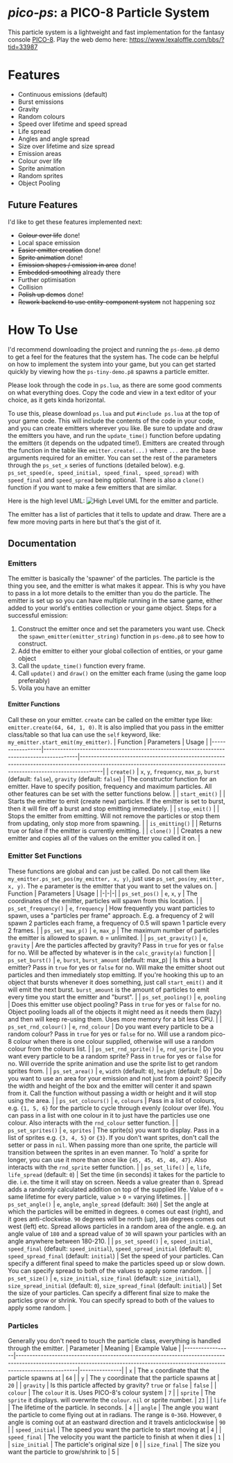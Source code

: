 # *pico-ps*: a PICO-8 Particle System

This particle system is a lightweight and fast implementation for the fantasy console [PICO-8](https://www.lexaloffle.com/pico-8.php).
Play the web demo here: https://www.lexaloffle.com/bbs/?tid=33987

# Features
 - Continuous emissions (default)
 - Burst emissions
 - Gravity
 - Random colours
 - Speed over lifetime and speed spread
 - Life spread
 - Angles and angle spread
 - Size over lifetime and size spread
 - Emission areas
 - Colour over life
 - Sprite animation
 - Random sprites
 - Object Pooling

## Future Features
I'd like to get these features implemented next:
- ~~Colour over life~~ done!
- Local space emission
- ~~Easier emitter creation~~ done!
- ~~Sprite animation~~ done!
- ~~Emission shapes / emission in area~~ done!
- ~~Embedded smoothing~~ already there
- Further optimisation
- Collision
- ~~Polish up demos~~ done!
- ~~Rework backend to use entity-component system~~ not happening soz

# How To Use
I'd recommend downloading the project and running the `ps-demo.p8` demo to get a feel for the features that the system has. The code can be helpful on how to implement the system into your game, but you can get started quickly by viewing how the `ps-tiny-demo.p8` spawns a particle emitter.

Please look through the code in `ps.lua`, as there are some good comments on what everything does. Copy the code and view in a text editor of your choice, as it gets kinda horizontal.

To use this, please download `ps.lua` and put `#include ps.lua` at the top of your game code. This will include the contents of the code in your code, and you can create emitters wherever you like. Be sure to update and draw the emitters you have, and run the `update_time()` function before updating the emitters (it depends on the udpated time!). Emitters are created through the function in the table like `emitter.create(...)` where `...` are the base arguments required for an emitter. You can set the rest of the parameters through the `ps_set_x` series of functions (detailed below). e.g. `ps_set_speed(e, speed_initial, speed_final, speed_spread)` with `speed_final` and `speed_spread` being optional. There is also a `clone()` function if you want to make a few emitters that are similar.

Here is the high level UML:
![High Level UML for the emitter and particle.](https://github.com/MaxwellDexter/pico-ps/blob/master/readme_images/high-level-uml.png)

The emitter has a list of particles that it tells to update and draw. There are a few more moving parts in here but that's the gist of it. 

## Documentation
### Emitters
The emitter is basically the 'spawner' of the particles. The particle is the thing you see, and the emitter is what makes it appear.
This is why you have to pass in a lot more details to the emitter than you do the particle.
The emitter is set up so you can have multiple running in the same game, either added to your world's entities collection or your game object.
Steps for a successful emission:
1. Construct the emitter once and set the parameters you want use. Check the `spawn_emitter(emitter_string)` function in `ps-demo.p8` to see how to construct.
2. Add the emitter to either your global collection of entities, or your game object
3. Call the `update_time()` function every frame.
4. Call `update()` and `draw()` on the emitter each frame (using the game loop preferably)
5. Voila you have an emitter

#### Emitter Functions
Call these on your emitter. `create` can be called on the emitter type like: `emitter.create(64, 64, 1, 0)`. It is also implied that you pass in the emitter class/table so that lua can use the `self` keyword, like: `my_emitter.start_emit(my_emitter)`.
| Function        | Parameters                                                                               | Usage                                                                                                                                                              |
|-----------------|------------------------------------------------------------------------------------------|--------------------------------------------------------------------------------------------------------------------------------------------------------------------|
| `create()`      | `x`, `y`, `frequency`, `max_p`, `burst` (default: `false`), `gravity` (default: `false`) | The constructor function for an emitter. Have to specify position, frequency and maximum particles. All other features can be set with the setter functions below. |
| `start_emit()`  |                                                                                          | Starts the emitter to emit (create new) particles. If the emitter is set to burst, then it will fire off a burst and stop emitting immediately.                    |
| `stop_emit()`   |                                                                                          | Stops the emitter from emitting. Will not remove the particles or stop them from updating, only stop more from spawning.                                           |
| `is_emitting()` |                                                                                          | Returns true or false if the emitter is currently emitting.                                                                                                        |
| `clone()`       |                                                                                          | Creates a new emitter and copies all of the values on the emitter you called it on.                                                                                |

### Emitter Set Functions
These functions are global and can just be called. Do not call them like `my_emitter.ps_set_pos(my_emitter, x, y)`, just use `ps_set_pos(my_emitter, x, y)`. The `e` parameter is the emitter that you want to set the values on.
| Function | Parameters | Usage |
|-|-|-|
| `ps_set_pos()` | `e`, `x`, `y` | The coordinates of the emitter, particles will spawn from this location. |
| `ps_set_frequency()` | `e`, `frequency` | How frequently you want particles to spawn, uses a "particles per frame" approach. E.g. a frequency of 2 will spawn 2 particles each frame, a frequency of 0.5 will spawn 1 particle every 2 frames. |
| `ps_set_max_p()` | `e`, `max_p` | The maximum number of particles the emitter is allowed to spawn. `0` = unlimited. |
| `ps_set_gravity()` | `e`, `gravity` | Are the particles affected by gravity? Pass in `true` for yes or `false` for no. Will be affected by whatever is in the `calc_gravity(a)` function |
| `ps_set_burst()` | `e`, `burst`, `burst_amount` (default: max_p) | Is this a burst emitter? Pass in `true` for yes or `false` for no. Will make the emitter shoot out particles and then immediately stop emitting. If you're hooking this up to an object that bursts whenever it does something, just call `start_emit()` and it will emit the next burst. `burst_amount` is the amount of particles to emit every time you start the emitter and "burst". |
| `ps_set_pooling()` | `e`, `pooling` | Does this emitter use object pooling? Pass in `true` for yes or `false` for no. Object pooling loads all of the objects it might need as it needs them (lazy) and then will keep re-using them. Uses more memory for a bit less CPU. |
| `ps_set_rnd_colour()` | `e`, `rnd_colour` | Do you want every particle to be a random colour? Pass in `true` for yes or `false` for no. Will use a random pico-8 colour when there is one colour supplied, otherwise will use a random colour from the colours list. |
| `ps_set_rnd_sprite()` | `e`, `rnd_sprite` | Do you want every particle to be a random sprite? Pass in `true` for yes or `false` for no. Will override the sprite animation and use the sprite list to get random sprites from. |
| `ps_set_area()` | `e`, `width` (default: `0`), `height` (default: `0`) | Do you want to use an area for your emission and not just from a point? Specify the width and height of the box and the emitter will center it and spawn from it. Call the function without passing a width or height and it will stop using the area. |
| `ps_set_colours()` | `e`, `colours` | Pass in a list of colours, e.g. `{1, 5, 6}` for the particle to cycle through evenly (colour over life). You can pass in a list with one colour in it to just have the particles use one colour. Also interacts with the `rnd_colour` setter function. |
| `ps_set_sprites()` | `e`, `sprites` | The sprite(s) you want to display. Pass in a list of sprites e.g. `{3, 4, 5}` or `{3}`. If you don't want sprites, don't call the setter or pass in `nil`. When passing more than one sprite, the particle will transition between the sprites in an even manner. To 'hold' a sprite for longer, you can use it more than once like `{45, 45, 45, 46, 47}`. Also interacts with the `rnd_sprite` setter function. |
| `ps_set_life()` | `e`, `life`, `life_spread` (default: `0`) | Set the time (in seconds) it takes for the particle to die. i.e. the time it will stay on screen. Needs a value greater than `0`. Spread adds a randomly calculated addition on top of the supplied life. Value of `0` = same lifetime for every particle, value > `0` = varying lifetimes. |
| `ps_set_angle()` | `e`, `angle`, `angle_spread` (default: `360`) | Set the angle at which the particles will be emitted in degrees. `0` comes out east (right), and it goes anti-clockwise. `90` degrees will be north (up), `180` degrees comes out west (left) etc. Spread allows particles in a random area of the angle. e.g. an angle value of `180` and a spread value of `30` will spawn your particles with an angle anywhere between 180-210. |
| `ps_set_speed()` | `e`, `speed_initial`, `speed_final` (default: `speed_initial`), `speed_spread_initial` (default: `0`), `speed_spread_final` (default: `initial`) | Set the speed of your particles. Can specify a different final speed to make the particles speed up or slow down. You can specify spread to both of the values to apply some random. |
| `ps_set_size()` | `e`, `size_initial`, `size_final` (default: `size_initial`), `size_spread_initial` (default: `0`), `size_spread_final` (default: `initial`) | Set the size of your particles. Can specify a different final size to make the particles grow or shrink. You can specify spread to both of the values to apply some random. |
### Particles
Generally you don't need to touch the particle class, everything is handled through the emitter.
| Parameter       | Meaning                                                                                                                                                                          | Example Value |
|-----------------|----------------------------------------------------------------------------------------------------------------------------------------------------------------------------------|---------------|
| `x`             | The `x` coordinate that the particle spawns at                                                                                                                                   | `64`          |
| `y`             | The `y` coordinate that the particle spawns at                                                                                                                                   | `20`          |
| `gravity`       | Is this particle affected by gravity? `true` or `false`                                                                                                                          | `false`       |
| `colour`        | The `colour` it is. Uses PICO-8's colour system                                                                                                                                  | `7`           |
| `sprite`        | The `sprite` it displays. will overwrite the `colour`. `nil` or sprite number.                                                                                                   | `23`          |
| `life`          | The lifetime of the particle. In seconds.                                                                                                                                        | `4`           |
| `angle`         | The angle you want the particle to come flying out at in radians. The range is `0`-`360`. However, `0` angle is coming out at an eastward direction and it travels anticlockwise | `90`          |
| `speed_initial` | The speed you want the particle to start moving at                                                                                                                               | `4`           |
| `speed_final`   | The velocity you want the particle to finish at when it dies                                                                                                                     | `1`           |
| `size_initial`  | The particle's original size                                                                                                                                                     | `0`           |
| `size_final`    | The size you want the particle to grow/shrink to                                                                                                                                 | 5             |
